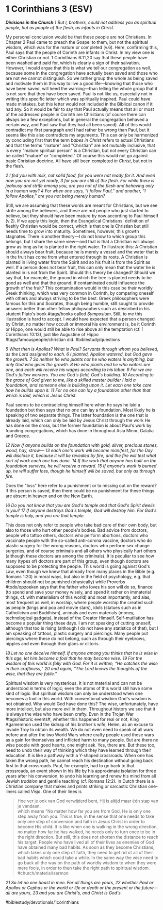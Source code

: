 # 1 Corinthians 3 (ESV) 
***Divisions in the Church***
*1 But I, brothers, could not address you as spiritual people, but as people of the flesh, as infants in Christ.*

My personal conclusion would be that these people are not Christians. In Chapter 2 Paul came to preach the Gospel to them, but not the spiritual wisdom, which was for the mature or completed (v.6). Here, confirming this, Paul says that the people of Corinth are infants in Christ. 
In my view one is either Christian or not. 1 Corinthians 6:11,20 say that these people have been washed and paid for, which is clearly a sign of their salvation. However, I would argue that this is what we tell our congregation as well, because some in the congregation have actually been saved and those who are not we cannot distinguish. So we rather group the whole as being saved and motivate them in this way to live a good life—knowing that those who have been saved, will heed the warning—than telling the whole group that it is not sure that they have been saved. 
Paul is not like us, especially not in writing this specific letter which was spiritually inspired. Paul could have made mistakes, but this letter would not included in the Biblical canon if it had any. So it would be fair to say that Paul actually means that all or most of the addressed people in Corinth are Christians (of course there can always be a few exceptions, but in general the congregation behaved a certain way, and Paul saw that they had all been saved). 
All of this would contradict my first paragraph and I had rather be wrong than Paul, but it seems like this also contradicts my arguments. This can only be harmonized by concluding first that the term *babes in Christ* refers to actual Christians and that the terms "mature" and "Christian" are not mutually inclusive, that is every "mature spiritual person" is a Christian, but not every Christian can be called "mature" or "completed." Of course this would not go against basic Christian doctrine. All have still been completed *in Christ*, but not in the flesh. 

*2 I fed you with milk, not solid food, for you were not ready for it. And even now you are not yet ready, 3 for you are still of the flesh. For while there is jealousy and strife among you, are you not of the flesh and behaving only in a human way? 4 For when one says, “I follow Paul,” and another, “I follow Apollos,” are you not being merely human?*

Still, we are assuming that these words are meant for Christians, but we see strife among the believers, and these are not people who just started to believe, but they should have been mature by now according to Paul himself (v.2). If we apply this logic, then the Evangelical Christians' definition of fleshly Christian would be correct, which is that one is Christian but still needs time to grow into maturity. Sometimes, however, this growth stagnates. 
There is another theory—I do not know to which group this belongs, but I share the same view—and that is that a Christian will always grow as long as he is planted in the right water. 
To illustrate this: A Christian should always bear fruit, because he is merely a vessel and the water that is in the fruit has come from what entered through its roots. A Christian is planted in living water from the Spirit and so his fruit is from the Spirit as well. If a person does not bear fruit, this can only mean that the water he is planted in is not from the Spirit. 
Should this theory be changed? Should we say that, for example, the ground in which the tree is planted needs to be good as well and that the ground, if contaminated could influence the growth of the fruit?
This contamination would in this case be their worldly Greek thinking, which was very common in Corinth, by comparing oneself with others and always striving to be the best. Greek philosophers were famous for this and Socrates, though being humble, still sought to provide answers better than other fellow philopsophers such as described in his student Plato's book #tags/books called *Symposium*. 
Still, to me this illustration is hard to accept. I would have expected that a person changed by Christ, no matter how occult or immoral his environment is, be it Corinth or Hippo, one would still be able to rise above all the temptation (cf. 1 Corinthians 10:13), just like Augustine of Hippo #tags/famouspeople/christian did. #biblestudy/questions

*5 What then is Apollos? What is Paul? Servants through whom you believed, as the Lord assigned to each. 6 I planted, Apollos watered, but God gave the growth. 7 So neither he who plants nor he who waters is anything, but only God who gives the growth. 8 He who plants and he who waters are one, and each will receive his wages according to his labor. 9 For we are God's fellow workers. You are God's field, God's building.*
*10 According to the grace of God given to me, like a skilled master builder I laid a foundation, and someone else is building upon it. Let each one take care how he builds upon it. 11 For no one can lay a foundation other than that which is laid, which is Jesus Christ.*

Paul seems to be contradicting himself here when he says he laid a foundation but then says that no one can lay a foundation. Most likely he is speaking of two separate things. The latter foundation is the one that is already laid, which can only be laid by Jesus Christ through the work He has done on the cross, but the former foundation is about Paul's work by founding congregations, which has done in throughout Asia Minor, Galatia and Greece.

*12 Now if anyone builds on the foundation with gold, silver, precious stones, wood, hay, straw— 13 each one's work will become manifest, for the Day will disclose it, because it will be revealed by fire, and the fire will test what sort of work each one has done. 14 If the work that anyone has built on the foundation survives, he will receive a reward. 15 If anyone's work is burned up, he will suffer loss, though he himself will be saved, but only as through fire.*

Does the "loss" here refer to a punishment or to missing out on the reward? If this person is saved, then there could be no punishment for these things are absent in heaven and on the New Earth. 

*16 Do you not know that you are God's temple and that God's Spirit dwells in you? 17 If anyone destroys God's temple, God will destroy him. For God's temple is holy, and you are that temple.*

This does not only refer to people who take bad care of their own body, but also to those who hurt other people's bodies. Bad advice from doctors, people who tattoo others, doctors who perform abortions, doctors who vaccinate people with the so-called anti-corona vaccine, doctors who do plastic surgery for the wrong reasons, doctors who perform sex change surgeries, and of course criminals and all others who physically hurt others (although these doctors are among the criminals). 
It is peculiar to see how many (types of) doctors are part of this group, even though doctors are supposed to be protecting the people. This world is going against God's Law, even though we knew that already from many places in the Bible (e.g. Romans 1:20) in moral ways, but also in the field of psychology, e.g. that children should not be punished (physically) while Proverbs #todo/opzoeken  says that the father who loves his son will do so, finance (to spend and save your money wisely, and spend it rather on immaterial things, cf. with materialism of this world) and most importantly, and alas, most frequent as well, in worship, where people worship the created such as people (kings and pop and movie stars), idols (statues such as in Catholicism and Buddhism), animals and even materials (money, technological gadgets), instead of the Creator Himself.
Self-mutilation has become a popular thing these days. I am not speaking of cutting oneself, although that too is rising (although I do not have any statistics of that), but I am speaking of tattoos, plastic surgery and piercings. Many people put piercings where these do not belong, such as through their eyebrows, nipples and even through their glans or clitoris. 

*18 Let no one deceive himself. If anyone among you thinks that he is wise in this age, let him become a fool that he may become wise. 19 For the wisdom of this world is folly with God. For it is written, “He catches the wise in their craftiness,” 20 and again, “The Lord knows the thoughts of the wise, that they are futile.”*

Spiritual wisdom is very mysterious. It is not material and can not be understood in terms of logic; even the atoms of this world still have some kind of logic. But spiritual wisdom can only be understood when one becomes a fool in this world. With conventional wisdom God's wisdom is not obtained. 
Why would God have done this? The wise, unfortunately, have more intellect, but also more evil in them. Throughout history we see that it is always the wise who have been crafty. Even in the Trojan War #tags/historic events#, whether this happened for real or not, King Agamemnon used the kidnap of his brother's wife, Helen, as an excuse to invade Troy to obtain its wealth. We do not even need to speak of all wars before and after the two World Wars where crafty people used these wars as a gain for themselves and inflicted harm to many people. 
But are there no wise people with good hearts, one might ask. Yes, there are. But these too, need to undo their way of thinking which they have learned through their education. It is like a pathway with a Y-shaped crossroads. When one has taken the wrong path, he cannot reach his destination without going back first to that crossroads. Paul, for example, had to go back to that crossroads, an event shown in his life by his approximate isolation for three years after his conversion, to undo his learning and renew his mind from all Jewish *tradition* and gentile teaching (cf. Romans 12:2). 
In Dutch there is a Christian company that makes and prints striking or sarcastic Christian one-liners called *Visje*. One of their lines is
> Hoe ver je ook van God verwijderd bent, Hij is altijd maar één stap van je vandaan.  
which means "No matter how far you are from God, He is only one step away from you. This is true, in the sense that one needs to take only one step of conversion and faith in Jesus Christ in order to become His child. It is like when one is walking in the wrong direction, no matter how far he has walked, he needs only to turn once to be in the right direction. But still, this does not shorten the distance to reach his target. 
People who have lived all of their lives as enemies of God have obtained many bad habits. As soon as they become Christians, which takes only one step of faith, they need to get rid of all of their bad habits which could take a while. In the same way the wise need to go back all the way on the path of worldly wisdom to when they were mere fools, in order to then take the right path to spiritual wisdom. #church/material/sermon

*21 So let no one boast in men. For all things are yours, 22 whether Paul or Apollos or Cephas or the world or life or death or the present or the future—all are yours, 23 and you are Christ's, and Christ is God's.*
 
#biblestudy/devotionals/1corinthians